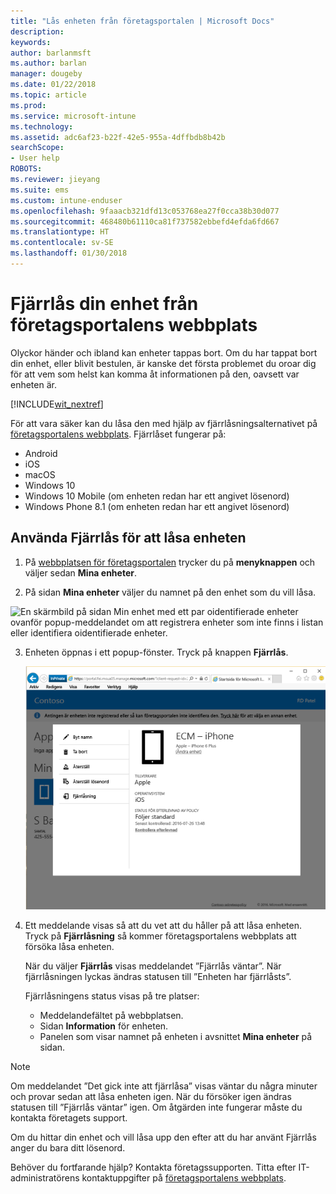 ```yaml
---
title: "Lås enheten från företagsportalen | Microsoft Docs"
description: 
keywords: 
author: barlanmsft
ms.author: barlan
manager: dougeby
ms.date: 01/22/2018
ms.topic: article
ms.prod: 
ms.service: microsoft-intune
ms.technology: 
ms.assetid: adc6af23-b22f-42e5-955a-4dffbdb8b42b
searchScope:
- User help
ROBOTS: 
ms.reviewer: jieyang
ms.suite: ems
ms.custom: intune-enduser
ms.openlocfilehash: 9faaacb321dfd13c053768ea27f0cca38b30d077
ms.sourcegitcommit: 468480b61110ca81f737582ebbefd4efda6fd667
ms.translationtype: HT
ms.contentlocale: sv-SE
ms.lasthandoff: 01/30/2018
---
```

# <a name="remotely-lock-your-device-from-the-company-portal-website"></a>Fjärrlås din enhet från företagsportalens webbplats

Olyckor händer och ibland kan enheter tappas bort. Om du har tappat bort din enhet, eller blivit bestulen, är kanske det första problemet du oroar dig för att vem som helst kan komma åt informationen på den, oavsett var enheten är.

[!INCLUDE[wit_nextref](includes/end-user-password-guidance.md)]

För att vara säker kan du låsa den med hjälp av fjärrlåsningsalternativet på [företagsportalens webbplats](https://portal.manage.microsoft.com#HelpDeskDialog). Fjärrlåset fungerar på:

* Android
* iOS
* macOS
* Windows 10
* Windows 10 Mobile (om enheten redan har ett angivet lösenord)
* Windows Phone 8.1 (om enheten redan har ett angivet lösenord)

## <a name="to-use-remote-lock-to-lock-your-device"></a>Använda Fjärrlås för att låsa enheten

1.  På [webbplatsen för företagsportalen](https://portal.manage.microsoft.com#HelpDeskDialog) trycker du på __menyknappen__ och väljer sedan __Mina enheter__.

2. På sidan __Mina enheter__ väljer du namnet på den enhet som du vill låsa.

  ![En skärmbild på sidan Min enhet med ett par oidentifierade enheter ovanför popup-meddelandet om att registrera enheter som inte finns i listan eller identifiera oidentifierade enheter.](./media/macOS_enroll_002_tap_here_banner.png)

3.  Enheten öppnas i ett popup-fönster. Tryck på knappen **Fjärrlås**.

    ![Alla alternativ för den valda enheten på webbplatsen för företagsportalen, inklusive Byt namn, Ta bort, Återställ enhet, Återställ lösenord och Fjärrlås. ](./media/iwp-screen-with-all-options.png)

4.  Ett meddelande visas så att du vet att du håller på att låsa enheten. Tryck på **Fjärrlåsning** så kommer företagsportalens webbplats att försöka låsa enheten.

    När du väljer **Fjärrlås** visas meddelandet ”Fjärrlås väntar”.  När fjärrlåsningen lyckas ändras statusen till ”Enheten har fjärrlåsts”.

    Fjärrlåsningens status visas på tre platser:

    * Meddelandefältet på webbplatsen.
    * Sidan **Information** för enheten.
    * Panelen som visar namnet på enheten i avsnittet **Mina enheter** på sidan.

> [!Note]
> Om meddelandet ”Det gick inte att fjärrlåsa” visas väntar du några minuter och provar sedan att låsa enheten igen. När du försöker igen ändras statusen till ”Fjärrlås väntar” igen. Om åtgärden inte fungerar måste du kontakta företagets support.

Om du hittar din enhet och vill låsa upp den efter att du har använt Fjärrlås anger du bara ditt lösenord.

Behöver du fortfarande hjälp? Kontakta företagssupporten. Titta efter IT-administratörens kontaktuppgifter på [företagsportalens webbplats](https://portal.manage.microsoft.com#HelpDeskDialog).
